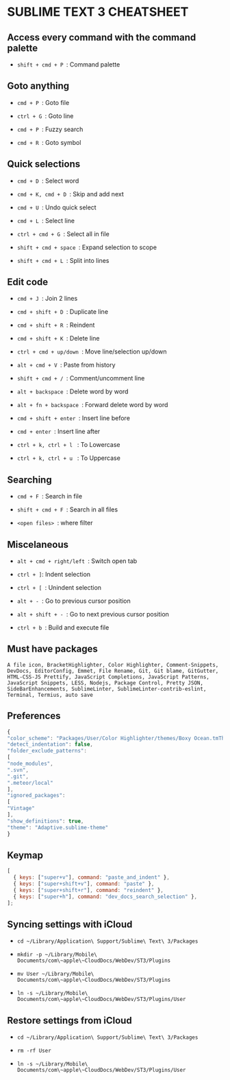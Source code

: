 # SUBLIME TEXT 3 CHEATSHEET

## Access every command with the command palette

- `shift + cmd + P `: Command palette

## Goto anything

- `cmd + P `: Goto file

- `ctrl + G `: Goto line

- `cmd + P `: Fuzzy search

- `cmd + R `: Goto symbol

## Quick selections

- `cmd + D `: Select word

- `cmd + K, cmd + D `: Skip and add next

- `cmd + U `: Undo quick select

- `cmd + L `: Select line

- `ctrl + cmd + G `: Select all in file

- `shift + cmd + space `: Expand selection to scope

- `shift + cmd + L `: Split into lines

## Edit code

- `cmd + J `: Join 2 lines

- `cmd + shift + D `: Duplicate line

- `cmd + shift + R `: Reindent

- `cmd + shift + K `: Delete line

- `ctrl + cmd + up/down `: Move line/selection up/down

- `alt + cmd + V `: Paste from history

- `shift + cmd + / `: Comment/uncomment line

- `alt + backspace `: Delete word by word

- `alt + fn + backspace `: Forward delete word by word

- `cmd + shift + enter `: Insert line before

- `cmd + enter `: Insert line after

- `ctrl + k, ctrl + l ` : To Lowercase

- `ctrl + k, ctrl + u ` : To Uppercase

## Searching

- `cmd + F `: Search in file

- `shift + cmd + F `: Search in all files

- `<open files> `: where filter

## Miscelaneous

- `alt + cmd + right/left `: Switch open tab

- `ctrl + ]`: Indent selection

- `ctrl + [ `: Unindent selection

- `alt + - `: Go to previous cursor position

- `alt + shift + - `: Go to next previous cursor position

- `ctrl + b `: Build and execute file

## Must have packages

`A file icon, BracketHighlighter, Color Highlighter, Comment-Snippets, DevDocs, EditorConfig, Emmet, File Rename, Git, Git blame, GitGutter, HTML-CSS-JS Prettify, JavaScript Completions, JavaScript Patterns, JavaScript Snippets, LESS, Nodejs, Package Control, Pretty JSON, SideBarEnhancements, SublimeLinter, SublimeLinter-contrib-eslint, Terminal, Termius, auto save`

## Preferences

```javascript
{
"color_scheme": "Packages/User/Color Highlighter/themes/Boxy Ocean.tmTheme",
"detect_indentation": false,
"folder_exclude_patterns":
[
"node_modules",
".svn",
".git",
".meteor/local"
],
"ignored_packages":
[
"Vintage"
],
"show_definitions": true,
"theme": "Adaptive.sublime-theme"
}
```

## Keymap

```javascript
[
  { keys: ["super+v"], command: "paste_and_indent" },
  { keys: ["super+shift+v"], command: "paste" },
  { keys: ["super+shift+r"], command: "reindent" },
  { keys: ["super+h"], command: "dev_docs_search_selection" },
];
```

## Syncing settings with iCloud

- `cd ~/Library/Application\ Support/Sublime\ Text\ 3/Packages`

- `mkdir -p ~/Library/Mobile\ Documents/com\~apple\~CloudDocs/WebDev/ST3/Plugins`

- `mv User ~/Library/Mobile\ Documents/com\~apple\~CloudDocs/WebDev/ST3/Plugins`

- `ln -s ~/Library/Mobile\ Documents/com\~apple\~CloudDocs/WebDev/ST3/Plugins/User`

## Restore settings from iCloud

- `cd ~/Library/Application\ Support/Sublime\ Text\ 3/Packages`

- `rm -rf User`

- `ln -s ~/Library/Mobile\ Documents/com\~apple\~CloudDocs/WebDev/ST3/Plugins/User`
